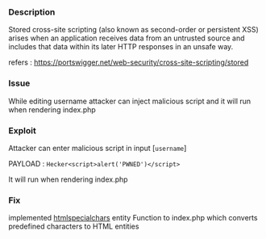 ### Description

Stored cross-site scripting (also known as second-order or persistent XSS) arises when an application receives data from an untrusted source and includes that data within its later HTTP responses in an unsafe way.

refers : https://portswigger.net/web-security/cross-site-scripting/stored

### Issue

While editing username attacker can inject malicious script and it will run when rendering index.php

### Exploit 

Attacker can enter malicious script in input [``username``] 

PAYLOAD : ``` Hecker<script>alert('PWNED')</script>	```

It will run when rendering index.php

### Fix

implemented [htmlspecialchars](https://github.com/V1dhun/Owasp-Top-10/blob/931c4e239e4bd5561348f719a7a147ef8258c8ce/Cross-Site%20Scripting/Stored%20XSS/Fix_index.php#L9) entity Function to index.php which converts predefined characters to HTML entities
